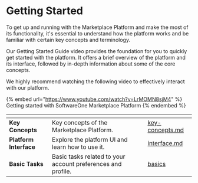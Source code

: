 # Getting Started

To get up and running with the Marketplace Platform and make the most of its functionality, it's essential to understand how the platform works and be familiar with certain key concepts and terminology.

Our Getting Started Guide video provides the foundation for you to quickly get started with the platform. It offers a brief overview of the platform and its interface, followed by in-depth information about some of the core concepts.&#x20;

We highly recommend watching the following video to effectively interact with our platform.

{% embed url="https://www.youtube.com/watch?v=LrMOMN8sjM4" %}
Getting started with SoftwareOne Marketplace Platform&#x20;
{% endembed %}

<table data-view="cards"><thead><tr><th></th><th></th><th></th><th data-hidden data-card-target data-type="content-ref"></th></tr></thead><tbody><tr><td><strong>Key Concepts</strong></td><td>Key concepts of the Marketplace Platform.</td><td></td><td><a href="key-concepts.md">key-concepts.md</a></td></tr><tr><td><strong>Platform Interface</strong></td><td>Explore the platform UI and learn how to use it.</td><td></td><td><a href="interface.md">interface.md</a></td></tr><tr><td><strong>Basic Tasks</strong></td><td>Basic tasks related to your account preferences and profile.</td><td></td><td><a href="basics/">basics</a></td></tr></tbody></table>
